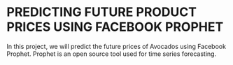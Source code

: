 # PREDICTING FUTURE PRODUCT PRICES USING FACEBOOK PROPHET

In this project, we will predict the future prices of Avocados using Facebook Prophet.
Prophet is an open source tool used for time series forecasting.
